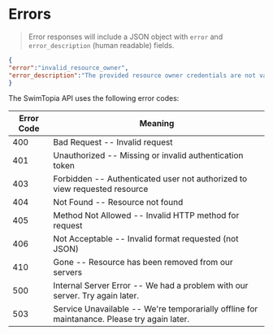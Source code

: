 # Errors

> Error responses will include a JSON object with `error` and `error_description` (human readable) fields.

```json
{
"error":"invalid_resource_owner",
"error_description":"The provided resource owner credentials are not valid, or resource owner cannot be found"
}
```
The SwimTopia API uses the following error codes:

Error Code | Meaning
---------- | -------
400 | Bad Request -- Invalid request
401 | Unauthorized -- Missing or invalid authentication token
403 | Forbidden -- Authenticated user not authorized to view requested resource
404 | Not Found -- Resource not found
405 | Method Not Allowed -- Invalid HTTP method for request
406 | Not Acceptable -- Invalid format requested (not JSON)
410 | Gone -- Resource has been removed from our servers
500 | Internal Server Error -- We had a problem with our server. Try again later.
503 | Service Unavailable -- We're temporarially offline for maintanance. Please try again later.


